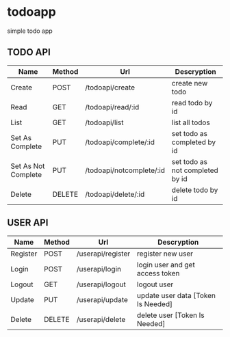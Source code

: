 # todoapp
simple todo app



## TODO API

| Name | Method | Url | Descryption |
| ---- | ------ | --- | ----------- |
| Create | POST | /todoapi/create | create new todo |
| Read | GET | /todoapi/read/:id | read todo by id |
| List | GET | /todoapi/list | list all todos |
| Set As Complete | PUT | /todoapi/complete/:id | set todo as completed by id |
| Set As Not Complete | PUT | /todoapi/notcomplete/:id | set todo as not completed by id |
| Delete | DELETE | /todoapi/delete/:id | delete todo by id |


## USER API

| Name | Method | Url | Descryption |
| ---- | ------ | --- | ----------- |
| Register | POST | /userapi/register | register new user |
| Login | POST | /userapi/login | login user and get access token |
| Logout | GET | /userapi/logout | logout user |
| Update | PUT | /userapi/update | update user data [Token Is Needed] |
| Delete | DELETE | /userapi/delete | delete user [Token Is Needed] |
